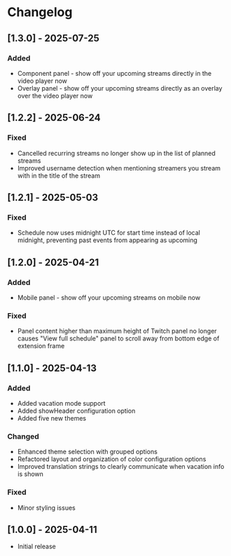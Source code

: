 # Changelog

## [1.3.0] - 2025-07-25

### Added
- Component panel - show off your upcoming streams directly in the video player now
- Overlay panel - show off your upcoming streams directly as an overlay over the video player now

## [1.2.2] - 2025-06-24

### Fixed
- Cancelled recurring streams no longer show up in the list of planned streams
- Improved username detection when mentioning streamers you stream with in the title of the stream

## [1.2.1] - 2025-05-03

### Fixed
- Schedule now uses midnight UTC for start time instead of local midnight, preventing past events from appearing as upcoming

## [1.2.0] - 2025-04-21

### Added
- Mobile panel - show off your upcoming streams on mobile now

### Fixed
- Panel content higher than maximum height of Twitch panel no longer causes "View full schedule" panel to scroll away from bottom edge of extension frame

## [1.1.0] - 2025-04-13

### Added
- Added vacation mode support
- Added showHeader configuration option
- Added five new themes

### Changed
- Enhanced theme selection with grouped options
- Refactored layout and organization of color configuration options
- Improved translation strings to clearly communicate when vacation info is shown

### Fixed
- Minor styling issues

## [1.0.0] - 2025-04-11

- Initial release
